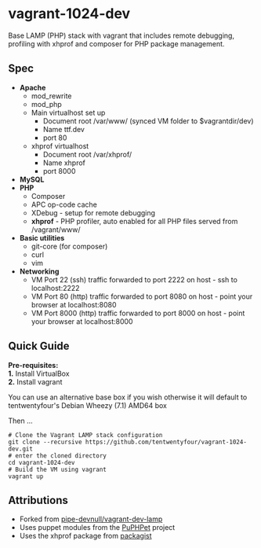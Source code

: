 vagrant-1024-dev
================

Base LAMP (PHP) stack with vagrant that includes remote debugging, profiling with xhprof and composer for PHP package management.

## Spec

* __Apache__
    * mod_rewrite  
    * mod_php  
    * Main virtualhost set up  
        * Document root /var/www/ (synced VM folder to $vagrantdir/dev)
        * Name ttf.dev
        * port 80
    * xhprof virtualhost  
        * Document root /var/xhprof/ 
        * Name xhprof
        * port 8000
* __MySQL__
* __PHP__
	* Composer
    * APC op-code cache  
    * XDebug - setup for remote debugging
    * __xhprof__ - PHP profiler, auto enabled for all PHP files served from /vagrant/www/
* __Basic utilities__  
    * git-core (for composer)
    * curl  
    * vim
* __Networking__
    * VM Port 22 (ssh) traffic forwarded to port 2222 on host - ssh to localhost:2222 
    * VM Port 80 (http) traffic forwarded to port 8080 on host - point your browser at localhost:8080
    * VM Port 8000 (http) traffic forwarded to port 8000 on host - point your browser at localhost:8000


## Quick Guide

__Pre-requisites:__  
__1.__ Install VirtualBox  
__2.__ Install vagrant  

You can use an alternative base box if you wish otherwise it will default to tentwentyfour's Debian Wheezy (7.1) AMD64 box

Then ...
    
    # Clone the Vagrant LAMP stack configuration
    git clone --recursive https://github.com/tentwentyfour/vagrant-1024-dev.git
    # enter the cloned directory
    cd vagrant-1024-dev
    # Build the VM using vagrant
    vagrant up


## Attributions

* Forked from [pipe-devnull/vagrant-dev-lamp](https://github.com/pipe-devnull/vagrant-dev-lamp)
* Uses puppet modules from the [PuPHPet](https://puphpet.com/) project
* Uses the xhprof package from [packagist](https://packagist.org/packages/facebook/xhprof)